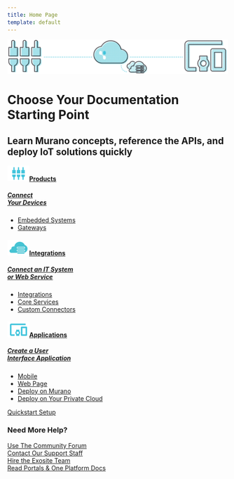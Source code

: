 ```yaml
---
title: Home Page
template: default
---
```

<div class="dots"></div>
<div class="start-box">
    <img src="/assets/docs-diagram.png" alt="docs-diagram" class="center-block diagram">
    <h1 class="text-center">Choose Your Documentation Starting Point</h1>
    <h2 class="text-center">Learn Murano concepts, reference the APIs, and deploy IoT solutions quickly</h2>
    <div class="row doc-boxes">    
        <div class="col-sm-6 col-md-4 doc-box-wrapper">
            <a href="/about/products/">
                <div class="doc-box">
                    <h4><img src="/assets/products-icon.png"><span>Products</span></h4>
                    <h5>Connect</br>Your Devices</h5>
                    <ul>
                        <li>Embedded Systems</li>
                        <li>Gateways</li>
                    </ul>                   
                </div>
            </a>
        </div>
        <div class="col-sm-6 col-md-4 doc-box-wrapper">
            <a href="/about/integrations/">
                <div class="doc-box">
                    <h4><img src="/assets/integrations-icon.png"><span>Integrations</span></h4>
                    <h5>Connect an IT System</br>or Web Service</h5>
                    <ul>
                        <li>Integrations</li>
                        <li>Core Services</li>
                        <li>Custom Connectors</li>
                    </ul>                   
                </div>
            </a>
        </div>
        <div class="col-sm-6 col-md-4 doc-box-wrapper">
            <a href="/about/applications/" class="hoverable">
                <div class="doc-box">
                    <h4><img src="/assets/applications-icon.png"><span>Applications</span></h4>
                    <h5>Create a User</br>Interface Application</h5>
                    <ul>
                        <li>Mobile</li>
                        <li>Web Page</li>
                        <li>Deploy on Murano</li>
                        <li>Deploy on Your Private Cloud</li>        
                    </ul>                
                </div>
            </a>
        </div>
    </div>
</div> 
<!-- end start box -->

<!--quickstart button -->
<div class="text-center quickstart">
    <a href="/quickstarts/devicesensor/" class="btn btn-info" role="button">Quickstart Setup</a>
</div>
<!-- end quickstart -->

<!-- help tiles -->
<!-- UNCOMMENT WHEN READY TO PUBLISH TILES 
<div class="tiles center-block">
    <div class="row">
        <div class="col-xs-12 col-sm-6 col-md-3 tile-wrapper">
            <div class="tile">
                <h4>Quickstart</h4>
                <p>Example templates</p>
                <p>Connect devices</p>
                <p>Build applications</p>
                <a href="#" class="learn-link">Learn More ></a>
            </div>
        </div>
        <div class="col-xs-12 col-sm-6 col-md-3 tile-wrapper">
            <div class="tile">
                <h4>Guides</h4>
                <p>Account Creation</p>
                <p>Business Management</p>
                <p>Product Metrics</p>
                <a href="#" class="learn-link">Learn More ></a>
            </div>
        </div>
        <div class="col-xs-12 col-sm-6 col-md-3 tile-wrapper">
            <div class="tile">
                <h4>Tutorials</h4>
                <p>HVAC reference application</p>
                <p>Dev board</p>
                <a href="#" class="learn-link">Learn More ></a>
            </div>
        </div>
        <div class="col-xs-12 col-sm-6 col-md-3 tile-wrapper">
            <div class="tile">
                <h4>API Reference</h4>
                <p>API-HTTP</p>
                <p>Solution scripting</p>
                <p>Solution services</p>
                <a href="#" class="learn-link">Learn More ></a>
            </div>
        </div>
    </div>
    <div class="row">
        <div class="col-xs-12 col-sm-6 col-md-3 tile-wrapper">
            <div class="tile">
                <h4>Development</h4>
                <p>Exosite CLI</p>
                <p>Exosite CLI</p>
                <p>ExositeReady</p>
                <a href="#" class="learn-link">Learn More ></a>
            </div>
        </div>
        <div class="col-xs-12 col-sm-6 col-md-3 tile-wrapper">
            <div class="tile">
                <h4>Security</h4>
                <p>Lorem ipsum</p>
                <p>Lorem ipsum</p>
                <p>Lorem ipsum</p>
                <a href="#" class="learn-link">Learn More ></a>
            </div>
        </div>
    </div>
</div>
-->

<!-- end tiles -->


<!-- help links -->
<div class="row help">
    <div class="help-title col-sm-12 text-center">
        <h3>Need More Help?</h3>
    </div>
    <div class="col-sm-3 text-center">
        <a href="https://community.exosite.com/" target="_blank">Use The Community Forum</a>
    </div>
    <div class="col-sm-3 text-center">
        <a href="https://support.exosite.com/" target="_blank">Contact Our Support Staff</a>
    </div>
    <div class="col-sm-3 text-center">
        <a href="http://info.exosite.com/sales-contact" target="_blank">Hire the Exosite Team</a>
    </div>
    <div class="col-sm-3 text-center">
        <a href="/portals" target="_blank">Read Portals & One Platform Docs</a>
    </div>
</div>
